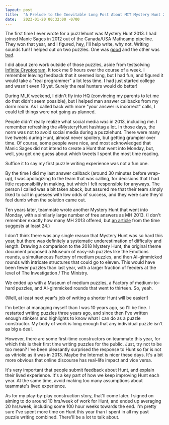 ```yaml
---
layout: post
title:  "A Prelude to the Inevitable Long Post About MIT Mystery Hunt 2023"
date:   2023-01-20 00:32:00 -0700
---
```


The first time I ever wrote for a puzzlehunt was Mystery Hunt 2013. I had joined
Manic Sages in 2012 out of the Canada/USA Mathcamp pipeline. They won that year,
and I figured, hey, I'll help write, why not. Writing sounds fun! I helped out on
two puzzles. One was [good](https://puzzles.mit.edu/2013/coinheist.com/indiana/snow_day/index.html)
and the other was [bad](https://puzzles.mit.edu/2013/coinheist.com/indiana/houston_we_have_liftoff/index.html).

I did about zero work outside of those puzzles, aside from testsolving
[Infinite Cryptogram](https://puzzles.mit.edu/2013/coinheist.com/sneakers/infinite_cryptogram/index.html).
It took me 9 hours over the course of a week.
I remember leaving feedback that it seemed long, but I had fun, and figured
it would take a "real programmer" a lot less time. I had just started college and wasn't
even 18 yet. Surely the real hunters would do better!

During MLK weekend, I didn't fly into HQ (convincing my parents to let me
do that didn't seem possible), but I helped man answer callbacks from my dorm room.
As I called back with more "your answer is incorrect" calls, I could tell things were
not going as planned.

People didn't really realize what social media *was* in 2013, including me.
I remember refreshing the #MysteryHunt hashtag a lot.
In those days, the norm
was not to avoid social media during a puzzlehunt. There were many live tweets
during Hunt, almost never spoilery, but getting grumpier over time. Of course, some
people were nice, and most acknowledged that Manic Sages did not intend to create
a Hunt that went into Monday, but, well, you get one guess about which
tweets I spent the most time reading.

Suffice it to say my first puzzle writing experience was not a fun one.

By the time
I did my last answer callback (around 30 minutes before wrap-up), I was apologizing
to the team that was calling, for decisions that I had little responsibility in making,
but which I felt responsible for anyways. The person I called was a bit taken aback,
but assured me that their team simply liked to call in guesses with low odds of success,
and they were sure they'd feel dumb when the solution came out.

Ten years later, teammate wrote another Mystery Hunt that went into Monday, with
a similarly large number of free answers as MH 2013. (I don't remember exactly how many
MH 2013 offered, but
[an article](https://www.wired.com/2013/01/2013-the-year-the-mystery-hunt-broke/)
from the time suggests at least 24.)

I don't think there was any single reason that
Mystery Hunt was so hard this year, but there was definitely a systematic underestimation of difficulty
and length. Drawing a comparison to the 2018 Mystery Hunt, the original theme document proposed a Museum of easy-ish
puzzles like the Emotions rounds, a simultaneous Factory of medium puzzles, and then AI-gimmicked
rounds with intricate structures that could go to eleven. This would have been fewer puzzles than last year, with a larger
fraction of feeders at the level of The Investigation / The Ministry.

We ended up with a Museum of medium puzzles, a Factory of medium-to-hard
puzzles, and AI-gimmicked rounds that went to thirteen. So, yeah.

(Well, at least next year's job of writing a shorter Hunt will be easier!)

I'm better at managing myself than I was 10 years ago, so I'll be fine. I restarted writing puzzles
three years ago,
and since then I've written enough stinkers and highlights to know what I can do as a
puzzle constructor. My body of work is long enough that any individual puzzle isn't as big a deal.

However, there are some first-time constructors on teammate this year, for which this is their
first time writing puzzles for the public.
Just, try not to be too mean? I've been pleasantly surprised the response to Hunt so far is
not as vitriolic as it was in 2013.
Maybe the Internet is nicer these days. It's a bit more obvious
that online discourse has real-life impact and vice versa.

It's very important that people submit feedback about Hunt, and explain their lived
experience. It's a key part of how we keep improving Hunt each year. At the same time, avoid making
too many assumptions about teammate's lived experience.

As for my play-by-play construction story, that'll come later. I signed on aiming to do around 10
hrs/week of work for Hunt, and ended up averaging 20 hrs/week, including some 100 hour weeks towards
the end. I'm pretty sure I've spent more time on Hunt this year than I spent in all my past puzzle writing
combined. There'll be a lot to talk about.
